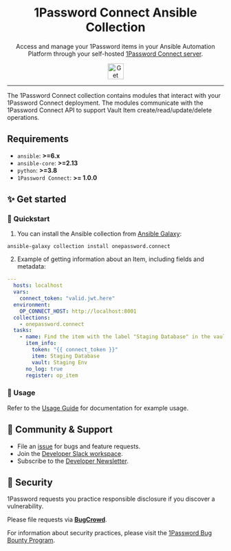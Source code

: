 <img alt="" role="img" src="https://blog.1password.com/posts/2021/secrets-automation-launch/header.svg"/>

<div align="center">
  <h1>1Password Connect Ansible Collection</h1>
  <p>Access and manage your 1Password items in your Ansible Automation Platform through your self-hosted <a href="https://developer.1password.com/docs/connect">1Password Connect server</a>.</p>
  <a href="https://github.com/1Password/ansible-onepasswordconnect-collection#-get-started">
    <img alt="Get started" src="https://user-images.githubusercontent.com/45081667/226940040-16d3684b-60f4-4d95-adb2-5757a8f1bc15.png" height="37"/>
  </a>
</div>

---

The 1Password Connect collection contains modules that interact with your 1Password Connect deployment. The modules communicate with the 1Password Connect API to support Vault Item create/read/update/delete operations.

## Requirements
- `ansible`: **>=6.x**
- `ansible-core`: **>=2.13**
- `python`: **>=3.8**
- `1Password Connect`: **>= 1.0.0**


## ✨ Get started

### 🚀 Quickstart
1. You can install the Ansible collection from [Ansible Galaxy](https://galaxy.ansible.com/onepassword/connect):

```
ansible-galaxy collection install onepassword.connect
```

2. Example of getting information about an Item, including fields and metadata: 

```yaml
--- 
  hosts: localhost
  vars:
    connect_token: "valid.jwt.here"
  environment:
    OP_CONNECT_HOST: http://localhost:8001
  collections:
    - onepassword.connect
  tasks:
    - name: Find the item with the label "Staging Database" in the vault "Staging Env"
      item_info:
        token: "{{ connect_token }}"
        item: Staging Database
        vault: Staging Env
      no_log: true
      register: op_item
```


### 📄 Usage
Refer to the [Usage Guide](USAGEGUIDE.md) for documentation for example usage.

## 💙 Community & Support

- File an [issue](https://github.com/1Password/ansible-onepasswordconnect-collection/issues) for bugs and feature requests.
- Join the [Developer Slack workspace](https://join.slack.com/t/1password-devs/shared_invite/zt-1halo11ps-6o9pEv96xZ3LtX_VE0fJQA).
- Subscribe to the [Developer Newsletter](https://1password.com/dev-subscribe/).

## 🔐 Security

1Password requests you practice responsible disclosure if you discover a vulnerability.

Please file requests via [**BugCrowd**](https://bugcrowd.com/agilebits).

For information about security practices, please visit the [1Password Bug Bounty Program](https://bugcrowd.com/agilebits).


